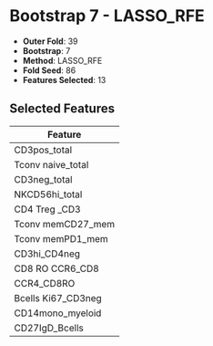 # Bootstrap 7 - LASSO_RFE

- **Outer Fold**: 39
- **Bootstrap**: 7
- **Method**: LASSO_RFE
- **Fold Seed**: 86
- **Features Selected**: 13

## Selected Features

| Feature |
|---------|
| CD3pos_total |
| Tconv naive_total |
| CD3neg_total |
| NKCD56hi_total |
| CD4 Treg _CD3 |
| Tconv memCD27_mem |
| Tconv memPD1_mem |
| CD3hi_CD4neg |
| CD8 RO CCR6_CD8 |
| CCR4_CD8RO |
| Bcells Ki67_CD3neg |
| CD14mono_myeloid |
| CD27IgD_Bcells |

